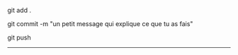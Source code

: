 git add .

git commit -m "un petit message qui explique ce que tu as fais"

git push

-----------------------------------------------------------------

